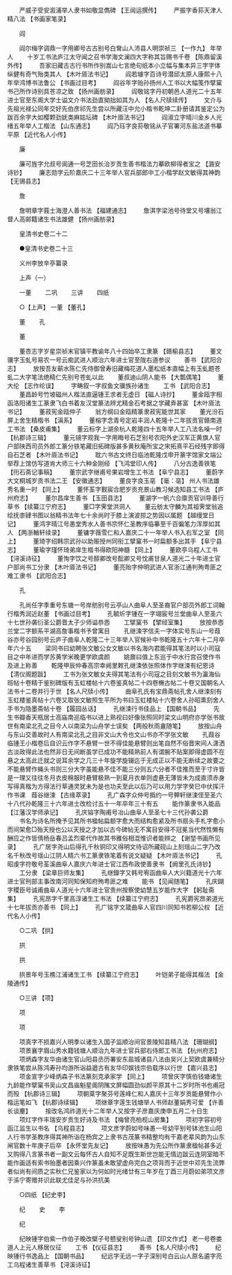 <!-- { "loadSidebar": true } -->
　　严威子受安溆浦举人隶书如敬显儁碑 【王闿运撰传】 
　　严振字香荪天津人精八法 【书画家笔录】 

　　阎 

　　阎尔梅字调鼎一字用卿号古古别号白耷山人沛县人明崇祯三 【一作九】 年举人 
　　十岁工书法庐江太守闻之召书学海文澜四大字称其旨赐书千卷 【陈鼎留溪外传】 
　　吾家旧藏古古行书所作别嵩山七言绝句纸本小立幅与集本异三字字体纵健有奇气殆类其人 【木叶厱法书记】 
　　阎若璩字百诗号潜邱太原人康熙十八年举鸿博书法鲁公 【书画过目考】 
　　阎谷年字贻孙扬州人工书以大幅笺作擘窠书己所作诗别具苍凉之致 【扬州画舫录】 
　　阎敬铭字丹初朝邑人道光二十五年进士官至东阁大学士谥文介书法劲直拗拙如其为人 【名人尺牍续传】 
　　文介与先祖光禄公同年交好先伯彦祁先生尝以所藏汪中允小楷书乾坤二卦册请其鉴定公为跋百余字大如樱颗劲妩类麻姑坛碑 【木叶厱法书记】 
　　阎淑立字晴川金乡人光绪五年举人工楷法 【山东通志】 
　　阎乃珏字良荪敬铭从子官署河东盐法道书摹平原 【近代名人小传】 

　　廉 

　　廉可旌字允叔号阆通一号芝田长治岁贡生善书楷法力摹欧柳得者宝之 【潞安诗钞】 
　　廉志勋字云阶嘉庆二十三年举人官兵部郎中工小楷学赵文敏得其神韵 【无锡县志】 

　　詹 

　　詹明章字莪士海澄人善书法 【福建通志】 
　　詹淇字梁池号待堂又号壤翁江督人高邮籍诸生书法雄健 【扬州画舫录】 

　　皇清书史卷二十二 

　　●皇清书史卷二十三 

　　义州李放辛亭纂录 

　　上声（一） 

　　一董 
　　二巩 
　　三讲 
　　四纸 

　　○【上声】 一董 【董孔】 

　　董 
　　孔 

　　董 

　　董杏志字岁星崇祯末官镇平教谕年八十四始卒工隶篆 【赣榆县志】 
　　董文骥字玉虬号易农一号云痴武进人顺治六年进士官至陇右道参议 
　　善书 【武阳合志】 
　　放按吾友蕲水陈仁先侍御曾寿旧藏梅花道人墨松纸本直幅上有玉虬题苍虬二大字笔法绝精仁先别号苍虬以此 
　　董叔迪山阴人能书 【大瓢偶笔】 
　　董大伦 【志作纶误】 
　　字畴叙一字叔鱼文骥族孙诸生 
　　工书 【武阳合志】 
　　董昌龄号竹坡磁州人楷法直逼锺王求者无虚日 【磁人诗抄】 
　　董金瓯字相函洛阳诸生工篆隶飞白书着友汉堂篆法辨尤精金石考据之学藏弆甚富 【木叶厱法书记】 
　　董菽宪金瓯仲子 
　　翁方纲曰金瓯精篆隶菽宪能世其家 
　　董光汾石屏上舍生精楷书 【滇系】 
　　董榕字念青号定岩丰润人乾隆十二年拔贡官赣南道工书法 【桑皮甫集】 
　　董云标字上湖余杭人乾隆四十五年举人工八法名噪一时 【杭郡诗三辑】 
　　董元镜字观我一字用晦号石芝别号农阳外史汉军正黄旗人官户部陕西司员外郎工篆分铁笔藏旧拓碑版甚多黄秋庵所宝之宋拓熹平石经残字即得自石芝者 【木叶厱法书记】 
　　耽六书古文终日临池乾隆戊申开篆字馆家文端公举荐上馆仿写道肯大师三十六种金刚经 【飞鸿堂印人传】 
　　八分古逸善铁笔 【衎石斋记事稿】 
　　董宗武字继甫号果岩增生工书法 【阜宁县志】 
　　董蔚字大文桐城岁贡书法二王 【安徽通志】 
　　董良字良玉亳 【毫：亳】 州人书法雄秀名重一时 【同上】 
　　董怀荃字觐宸合肥岁贡充景山教习候选知县工书法 【庐州府志】 
　　董尔昌庠生善书 【玉田县志】 
　　董湖字一帆六合廪贡官训导善行草书 【续纂江宁府志】 
　　董□字霁堂洪洞人 
　　董云舫太守麟为其祖霁堂翁追绘抚桼肄书图以翁精书法年七十余尚时于膝上演波掠之势因以属题 【越缦堂日记】 
　　董鸿字晴江号愚堂秀水人善书宗怀仁圣教序临摹至千百徧笔力浑厚如其人 【两浙輶轩续录】 
　　董镛字薇雪仁和人嘉庆二十一年举人书入右军之室 【同上】 
　　董琦字绍韩宗武孙以助赈授州同衔工擘窠书一时扁额多出其手 【阜宁县志】 
　　董瑜字瑾怀琦弟庠生楷书得欧阳神髓 【同上】 
　　董欧亭乌程人工书 【浔溪诗征】 
　　董恂字饮之号醇卿改号酝卿又号忱甫甘泉人道光二十年进士官户部尚书工分隶 【木叶厱法书记】 
　　董亮贻字仲明武进人官浙江通判殉粤匪之难工隶书 【武阳合志】 

　　孔 

　　孔尚任字季重号东塘一号岸舫别号云亭山人曲阜人至圣裔官户部员外郎工词翰行楷秀润近赵董 【书画过目考】 
　　孔毓圻字锺在一字翊宸号兰堂曲阜人至圣六十七世孙袭衍圣公爵晋太子少师谥恭悫 
　　工擘窠书 【揅经室集】 
　　放按恭悫兰堂二字额系平湖高詹事楷书予曾寓目 
　　孔继涑字信夫一字体实号东山一号葭谷亦号谷园别号云庐子曲阜人乾隆二十三年举人官候补中书乾隆五十六年十二月卒年六十五 
　　梁同书曰幼聘张文敏公女文敏以书名海内君能得其笔法时以小司寇目之中年进而学苏黄学米晚更学欧虞颜 
　　姚鼐曰值上东巡于中水行宫召使作书及进上称善 
　　乾隆甲辰仲春高宗幸阙里敕孔继涑依张照体作字继涑有纪恩诗 【清仪阁题跋】 
　　工书为张文敏女夫得其笔法有小司寇之目刻文敏书为瀛海仙班帖十卷精于鉴别碑版有玉虹楼帖十六卷鉴真帖二十四卷橅古帖二十卷又国朝名人法书十二卷并行于世 【名人尺牍小传】 
　　曲阜孔氏有宝鼎斋帖孔舍人继涑刻有玉虹楼鉴真帖十六卷又取张文敏照生平所为书曰玉虹楼帖十六卷舍人孙昭熏刻舍人手书为隐墨斋帖十卷 【履园丛话】 
　　孔继涑行书佳品上 【国朝书品】 
　　先生书瓣香天瓶居士高庙南巡临书以进上熟视曰好像张照同时梁文山明府亦学张书故世有南梁北孔之目今人以南梁为山舟学士误矣 【两般秋雨盦随笔】 
　　放按山舟与东山交善故时人有南梁北孔之目非文山大令也文山书亦不学张文敏 
　　孔葭谷临锺王小楷卷后自识云作字不悬臂一世不得佳能悬臂则出笔自然不俗晋宋间人潇洒古淡政得此法也然非日无间断虽学已成功不能精熟前人有谓腕不贴案即得虚圆不在悬之太高此迁就之说耳余学之几三十年旋学旋辍迄于无成正以不能无断续之故要之不能悬臂作蝇头书则三分大字虽能悬不佳不能三分则五六分者不佳推而至于寸许皆是一理又往往冬月衣皮棉服时悬臂极熟一到夏月衣单则虚悬无薄皆未为成直须赤身写得真楷为方得法行草通灵犹未为是也功夫至此以后乃可以用力学字癸巳中伏挥汗作书课　葭谷继涑 【古缘萃录】 
　　孔广森字众仲号撝约一号顨轩继涑侄至圣六十八代孙乾隆三十六年进士改检讨五十一年卒年三十有五 
　　能作篆隶书入能品 【江藩汉学师承记】 
　　孔庆镕字陶甫号冶山曲阜人至圣七十三代孙袭公爵 
　　书名为诗名所掩予见其所书楹帖扁额字愈大而结构愈紧及所书扇头手札字愈小而间架愈□殆天授也公以天授之才加以古今碑帖无不寓目安得不冠冕当代然性懒有酬应之作皆倩杨岳春吕孟烈辈代作故其书雅俗相混惟识者能辨之 【谢堃书画所见录】 
　　孔广居字尧山后得孔千秋铜印又得明文待诏所藏砚山上刻瑶山二字乃改名千秋改号瑶山江阴人精六书工篆隶铁笔着有说文疑疑 【木叶厱法书记】 
　　孔昭虔字符敬号荃溪曲阜人嘉庆六年进士官江西布政使善隶书 【阙里孔氏诗钞】 
　　工分隶 【梁章巨师友集】 
　　孔继鑅字又韩号宥函曲阜人大兴籍道光十六年进士官刑部主事改南河同知保知府殉粤匪之难 
　　能书 【见闻随笔】 
　　孔庆鍸字稷臣号诚甫曲阜人道光十六年进士官贵州按察使幼慧五岁能作大字 【躬耻斋集】 
　　孔宪昂字千里高淳诸生工书法 【续纂江宁府志】 
　　孔宪爵宪昂弟道光十七年拔贡亦善书 【同上】 
　　孔广铭字文箴曲阜人官四川同知书若柳公权 【近代名人小传】 

　　○二巩 【拱】 

　　拱 

　　拱 

　　拱景年号玉樵江浦诸生工书 【续纂江宁府志】 
　　叶铠弟子能得其楷法 【金陵通传】 

　　○三讲 【项】 

　　项 

　　项 

　　项真字不损嘉兴人明季以诸生入国子监顺治间官景陵知县精八法 【珊瑚纲】 
　　项景襄字眉山秀水籍钱塘人顺治九年进士官兵部右侍郎工书法 【杭州府志】 
　　项炳森字友华由诸生官山阳县丞历署安东盐城诸县八法由吴兴上契欧虞兼精分隶铁笔尝从陈鸿寿孙均游所诣益遒古有友华印娱钱宗伯载序以行世 【嘉兴县志】 
　　项金宣字少峰炳森子书法篆刻克承家学 【同上】 
　　项曾庆字慎伯钱塘诸生九龄能作擘窠书吴山文昌庙魁星阁阴隲文屏幅圆劲似颜平原其十二岁时所书也甫冠而殁 【杭郡诗三辑】 
　　项朝棻字聚芬号莲峰仁和人嘉庆十三年岁贡能悬臂作小楷运笔如飞 【杭郡诗续辑】 
　　项继章字莲生钱塘举人书师赵董娟秀可爱 【许善长谈麈】 
　　按改名鸿祚道光十二年举人又按字子彦嘉庆庚申五月二十日生 
　　项灴字作丰瑞安岁贡生好诗及书法 【梅曾亮柏枧山房集】 
　　项初字容初号函江监生以书名 【乌程县志】 
　　项文彦字蔚如号味愚一号幼平别号钵池生山阳人行书学圣教序得其神所诣在杨宾之上隶书古茂篆书精整均有干嘉老辈风韵为山东闸官数十年庚子后卒 【永怀堂先友记】 
　　放按味愚为先公所作篆隶楹帖甚多近又购得八言篆书者一副文云每怀古人自知不足既生斯世岂能无情边跋云连阴室暗不能作画适有索书贻墨者因乘兴作篆虽未敢望虚舟完白之项背而于近世中邓先生流弊者似尚有间质之实秋仁兄鉴家以为何如时光绪廿有三年岁在丁酉三月蔚如弟项文彦于泲宁寄赠并识此联尤佳足与孙洪抗美 

　　○四纸 【纪史李】 

　　纪 
　　史 
　　李 

　　纪 

　　纪映锺字伯紫一作伯子晚改檗子号戆叟别号钟山遗 【印文作式】 老一号卷娄道人上元人移居仪征 
　　工书 【仪征县志】 
　　善书 【名人尺牍小传】 
　　纪映锺行书逸品上 【国朝书品】 
　　纪远字无远一字子深别号白云山人原名遴字亮工乌程诸生善草书 【浔溪诗征】 
